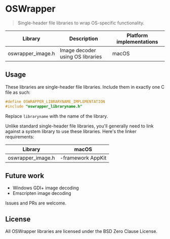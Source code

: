 # OSWrapper

> Single-header file libraries to wrap OS-specific functionality.

| Library           | Description                      | Platform implementations |
| ----------------- | -------------------------------- | ------------------------ |
| oswrapper_image.h | Image decoder using OS libraries | macOS                    |

## Usage

These libraries are single-header file libraries.
Include them in exactly one C file as such:

```C
#define OSWRAPPER_LIBRARYNAME_IMPLEMENTATION
#include "oswrapper_libraryname.h"
```

Replace `libraryname` with the name of the library.

Unlike standard single-header file libraries, you'll generally need to
link against a system library to use these libraries. Here's the linker requirements:

| Library           | macOS             |
| ----------------- | ----------------- |
| oswrapper_image.h | -framework AppKit |

## Future work

- Windows GDI+ image decoding
- Emscripten image decoding

Issues and PRs are welcome.

## License

All OSWrapper libraries are licensed under the BSD Zero Clause License.
